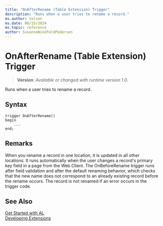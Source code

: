 ```yaml
---
title: "OnAfterRename (Table Extension) Trigger"
description: "Runs when a user tries to rename a record."
ms.author: solsen
ms.date: 08/15/2024
ms.topic: reference
author: SusanneWindfeldPedersen
---
```

[//]: # (START>DO_NOT_EDIT)
[//]: # (IMPORTANT:Do not edit any of the content between here and the END>DO_NOT_EDIT.)
[//]: # (Any modifications should be made in the .xml files in the ModernDev repo.)

# OnAfterRename (Table Extension) Trigger
> **Version**: _Available or changed with runtime version 1.0._

Runs when a user tries to rename a record.


## Syntax
```AL
trigger OnAfterRename()
begin
    ...
end;
```



[//]: # (IMPORTANT: END>DO_NOT_EDIT)

## Remarks  
When you rename a record in one location, it is updated in all other locations. It runs automatically when the user changes a record's primary key field in a page from the Web Client.  The OnBeforeRename trigger runs after field validation and after the default renaming behavior, which checks that the new name does not correspond to an already existing record before the rename occurs. The record is not renamed if an error occurs in the trigger code.  

## See Also  
[Get Started with AL](../../devenv-get-started.md)  
[Developing Extensions](../../devenv-dev-overview.md)  
